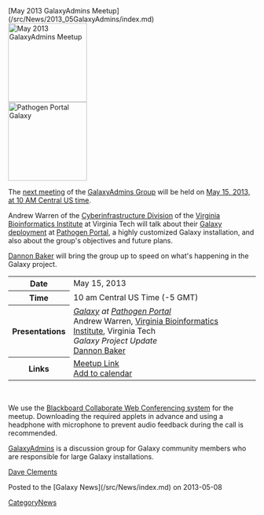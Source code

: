 <div class='newsItemHeader'>[May 2013 GalaxyAdmins Meetup](/src/News/2013_05GalaxyAdmins/index.md)</div>

<div class='right'><a href='/src/Community/GalaxyAdmins/Meetups/2013_05_15/index.md'><img src="/src/Images/Logos/GalaxyAdmins.png" alt="May 2013 GalaxyAdmins Meetup" width="160" /></a><br />
<a href='http://rnaseq.pathogenportal.org/'><img src="/src/Community/GalaxyAdmins/Meetups/2013_05_15/PathogenPortalGalaxyLandingPage.png" alt="Pathogen Portal Galaxy" width="160" /></a></div>


The [next meeting](/src/Community/GalaxyAdmins/Meetups/2013_05_15/index.md) of the [GalaxyAdmins Group](/src/Community/GalaxyAdmins/index.md) will be held on [May 15, 2013, at 10 AM Central US time](/src/Community/GalaxyAdmins/Meetups/2013_05_15/index.md). 

Andrew Warren of the [Cyberinfrastructure Division](http://www.vbi.vt.edu/faculty/group_overview/Cyberinfrastructure_Division) of the [Virginia Bioinformatics Institute](https://www.vbi.vt.edu/) at Virginia Tech will talk about their [Galaxy deployment](http://rnaseq.pathogenportal.org/) at [Pathogen Portal](http://pathogenportal.org), a highly customized Galaxy installation, and also about the group's objectives and future plans.

[Dannon Baker](/src/DannonBaker/index.md) will bring the group up to speed on what's happening in the Galaxy project.

<table>
  <tr>
    <th> Date </th>
    <td> May 15, 2013 </td>
  </tr>
  <tr>
    <th> Time </th>
    <td> 10 am Central US Time (-5 GMT) </td>
  </tr>
  <tr>
    <th> Presentations </th>
    <td> <em><a href='http://rnaseq.pathogenportal.org/'>Galaxy</a> at <a href='http://pathogenportal.org'>Pathogen Portal</a></em><div class='indent'>Andrew Warren, <a href='https://www.vbi.vt.edu/'>Virginia Bioinformatics Institute</a>, Virginia Tech </div><em>Galaxy Project Update</em><div class='indent'><a href='/src/DannonBaker/index.md'>Dannon Baker</a></div> </td>
  </tr>
  <tr>
    <th> Links </th>
    <td> <a href='https://globalcampus.uiowa.edu:443/join_meeting.html?meetingId=1262346908659'>Meetup Link</a><br /><a href='https://globalcampus.uiowa.edu:443/build_calendar.event?meetingId=1262346908659'>Add to calendar</a> </td>
  </tr>
</table>


<br />

We use the [Blackboard Collaborate Web Conferencing system](/src/Community/GalaxyAdmins/Meetups/WebinarTech/index.md) for the meetup. Downloading the required applets in advance and using a headphone with microphone to prevent audio feedback during the call is recommended.

[GalaxyAdmins](/src/Community/GalaxyAdmins/index.md) is a discussion group for Galaxy community members who are responsible for large Galaxy installations. 

[Dave Clements](/src/DaveClements/index.md)

<div class='newsItemFooter'>Posted to the [Galaxy News](/src/News/index.md) on 2013-05-08</div>

[CategoryNews](/src/CategoryNews/index.md)
